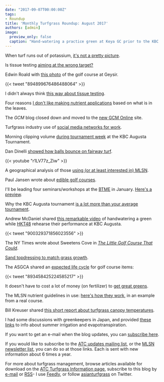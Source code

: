 ```yaml
---
date: "2017-09-07T00:00:00Z"
tags:
- Roundup
title: 'Monthly Turfgrass Roundup: August 2017'
authors: [admin]
image:
  preview_only: false
  caption: "Hand-watering a practice green at Keya GC prior to the KBC Augusta pro-am tournament."
---
```


When turf runs out of potassium, [it's not a pretty picture](http://www.asianturfgrass.com/2017-08-06-have-you-seen-turf-that-ran-out-of-k/).

Is tissue testing [aiming at the wrong target?](http://www.asianturfgrass.com/2017-08-07-tissue-testing-wrong-target/)

Edwin Roald with [this photo](https://twitter.com/EdwinRoald/status/894899676486488064) of the golf course at Geysir.

{{< tweet "894899676486488064" >}}

I didn't always think [this way about tissue testing](http://www.asianturfgrass.com/2017-08-08-my-words-come-back-haunt-me/).

Four reasons [I don't like making nutrient applications](http://www.asianturfgrass.com/2017-08-09-not-tissue-test-3-reasons/) based on what is in the leaves.

The *GCM* blog closed down and moved to the [new GCM Online](http://www.gcmonline.com/) site.

Turfgrass industry use of [social media networks for work](http://www.asianturfgrass.com/2017-08-11-which-social-network-work/).

Morning clipping volume [during tournament week](http://www.asianturfgrass.com/2017-08-14-morning-clipping-volume/) at the KBC Augusta Tournament.

Dan Dinelli [showed how balls bounce on fairway turf](https://youtu.be/r1LV77z_Ziw).

{{< youtube "r1LV77z_Ziw" >}}

A geographical analysis of those [using (or at least interested in) MLSN](http://www.asianturfgrass.com/2017-08-15-mlsn-geo-analysis/).

Paul Jansen wrote about [edible golf courses](http://golfcoursemanagement.randa.org/en/My-view/2017/08/Paul-Jansen.aspx).

I'll be leading four seminars/workshops at the [BTME](http://www.btme.org.uk/) in January. [Here's a preview](http://www.asianturfgrass.com/2017-08-16-harrogate-in-january/).

Why the KBC Augusta tournament [is a lot more than your average tournament](http://www.asianturfgrass.com/2017-08-18-why-kbc-is-so-interesting/).

Andrew McDaniel shared [this remarkable video](https://twitter.com/drumcturf/status/900329371856023556) of handwatering a green while [HKT48](http://www.hkt48.jp/) rehearse their performance at KBC Augusta.

{{< tweet "900329371856023556" >}}

The NY Times wrote about Sweetens Cove in [*The Little Golf Course That Could*](https://www.nytimes.com/2017/08/15/sports/golf/sweetens-cove-golf-club-rob-collins.html?smid=pl-share&_r=0).

[Sand topdressing to match grass growth](http://www.asianturfgrass.com/2017-08-20-topdress-and-growth-potential/).

The ASGCA shared an [expected life cycle](https://twitter.com/ASGCA/status/893458425224585217) for golf course items:

{{< tweet "893458425224585217" >}}

It doesn't have to cost a lot of money (on fertilizer) to [get great greens](http://www.asianturfgrass.com/2017-08-23-how-to-spend-5000-tournament-green-fertilizer/).

The MLSN nutrient guidelines in use: [here's how they work](http://www.asianturfgrass.com/2017-08-24-example-mlsn-in-use/), in an example from a real course.

Bill Kreuser shared [this short report about turfgrass canopy temperatures](http://turf.unl.edu/turfinfo/8_10_SurfaceHeating.pdf).

I had some discussions with greenkeepers in Japan, and provided [these links](http://www.asianturfgrass.com/2017-08-29-gk-discussion-3-links/) to info about summer irrigation and evapotranspiration.

If you want to get an e-mail when the blog updates, you can [subscribe here](http://www.subscribepage.com/atc_blog_email).

If you would like to subscribe to the [ATC updates mailing list](http://www.subscribepage.com/atcupdate), or the [MLSN newsletter list](http://www.subscribepage.com/mlsn), you can do so at those links. Each is sent with new information about 6 times a year. 

For more about turfgrass management, browse articles available for download on the [ATC Turfgrass Information page](http://www.micahwoods.typepad.com/test_static/turf-information.html), subscribe to this blog by [e-mail](http://www.subscribepage.com/atc_blog_email) or [RSS](http://www.asianturfgrass.com/feed.xml)- I use [Feedly](http://cloud.feedly.com/#welcome), or follow [asianturfgrass](https://twitter.com/asianturfgrass) on Twitter.

